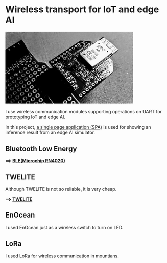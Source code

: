 # Wireless transport for IoT and edge AI

<img src="./RN4020/doc/rn4020_shield.jpg" width=400>

I use wireless communication modules supporting operations on UART for prototyping IoT and edge AI.

In this project, [a single page application (SPA)](./spa) is used for showing an inference result from an edge AI simulator.

## Bluetooth Low Energy

**==> [BLE(Microchip RN4020)](./RN4020)**

## TWELITE

Although TWELITE is not so reliable, it is very cheap.

**==> [TWELITE](./TWELITE)**

## EnOcean

I used EnOcean just as a wireless switch to turn on LED.

## LoRa

I used LoRa for wireless communication in mountians.
